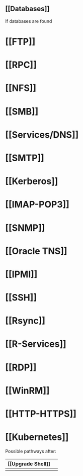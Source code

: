 ## [[Databases]]
If databases are found
# [[FTP]]
# [[RPC]]
# [[NFS]]
# [[SMB]]
# [[Services/DNS]]
# [[SMTP]]
# [[Kerberos]]
# [[IMAP-POP3]]
# [[SNMP]]
# [[Oracle TNS]]
# [[IPMI]]
# [[SSH]]
# [[Rsync]]
# [[R-Services]]
# [[RDP]]
# [[WinRM]]
# [[HTTP-HTTPS]]
# [[Kubernetes]]

Possible pathways after:

| [[Upgrade Shell]] |     |
| ----------------- | --- |
|                   |     |
